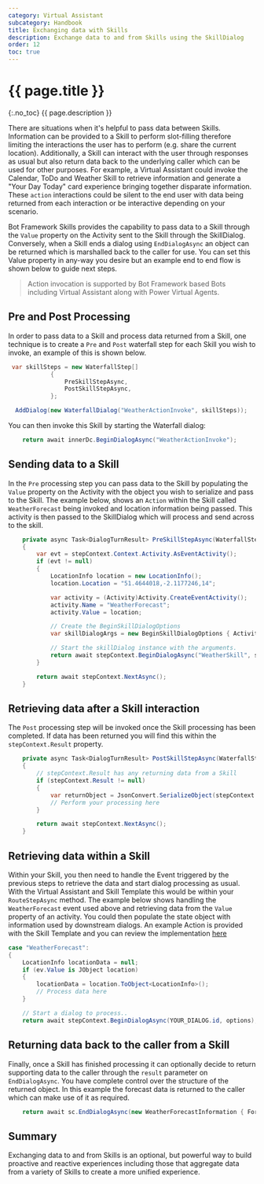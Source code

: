 ```yaml
---
category: Virtual Assistant
subcategory: Handbook
title: Exchanging data with Skills
description: Exchange data to and from Skills using the SkillDialog
order: 12
toc: true
---
```


# {{ page.title }}
{:.no_toc}
{{ page.description }}

There are situations when it's helpful to pass data between Skills. Information can be provided to a Skill to perform slot-filling therefore limiting the interactions the user has to perform (e.g. share the current location). Additionally, a Skill can interact with the user through responses as usual but also return data back to the underlying caller which can be used for other purposes. For example, a Virtual Assistant could invoke the Calendar, ToDo and Weather Skill to retrieve information and generate a "Your Day Today" card experience bringing together disparate information. These `action` interactions could be silent to the end user with data being returned from each interaction or be interactive depending on your scenario.

Bot Framework Skills provides the capability to pass data to a Skill through the `Value` property on the Activity sent to the Skill through the SkillDialog. Conversely, when a Skill ends a dialog using `EndDialogAsync` an object can be returned which is marshalled back to the caller for use. You can set this Value property in any-way you desire but an example end to end flow is shown below to guide next steps.

> Action invocation is supported by Bot Framework based Bots including Virtual Assistant along with Power Virtual Agents.

## Pre and Post Processing

In order to pass data to a Skill and process data returned from a Skill, one technique is to create a `Pre` and `Post` waterfall step for each Skill you wish to invoke, an example of this is shown below.

```csharp
 var skillSteps = new WaterfallStep[]
            {
                PreSkillStepAsync,
                PostSkillStepAsync,
            };

  AddDialog(new WaterfallDialog("WeatherActionInvoke", skillSteps));
```

You can then invoke this Skill by starting the Waterfall dialog:

```csharp
    return await innerDc.BeginDialogAsync("WeatherActionInvoke");
```

## Sending data to a Skill

In the `Pre` processing step you can pass data to the Skill by populating the `Value` property on the Activity with the object you wish to serialize and pass to the Skill. The example below, shows an `Action` within the Skill called `WeatherForecast` being invoked and location information being passed. This activity is then passed to the SkillDialog which will process and send across to the skill.

```csharp
    private async Task<DialogTurnResult> PreSkillStepAsync(WaterfallStepContext stepContext, CancellationToken cancellationToken)
    {
        var evt = stepContext.Context.Activity.AsEventActivity();
        if (evt != null)
        {
            LocationInfo location = new LocationInfo();
            location.Location = "51.4644018,-2.1177246,14";

            var activity = (Activity)Activity.CreateEventActivity();
            activity.Name = "WeatherForecast";
            activity.Value = location;

            // Create the BeginSkillDialogOptions
            var skillDialogArgs = new BeginSkillDialogOptions { Activity = activity };

            // Start the skillDialog instance with the arguments. 
            return await stepContext.BeginDialogAsync("WeatherSkill", skillDialogArgs, cancellationToken);
        }

        return await stepContext.NextAsync();
    }
```

## Retrieving data after a Skill interaction

The `Post` processing step will be invoked once the Skill processing has been completed. If data has been returned you will find this within the `stepContext.Result` property.

```csharp
    private async Task<DialogTurnResult> PostSkillStepAsync(WaterfallStepContext stepContext, CancellationToken cancellationToken)
    {
        // stepContext.Result has any returning data from a Skill
        if (stepContext.Result != null)
        {
            var returnObject = JsonConvert.SerializeObject(stepContext.Result);
            // Perform your processing here
        }

        return await stepContext.NextAsync();
    }
```

## Retrieving data within a Skill

Within your Skill, you then need to handle the Event triggered by the previous steps to retrieve the data and start dialog processing as usual. With the Virtual Assistant and Skill Template this would be within your `RouteStepAsync` method. The example below shows handling the `WeatherForecast` event used above and retrieving data from the `Value` property of an activity. You could then populate the state object with information used by downstream dialogs. An example Action is provided with the Skill Template and you can review the implementation [here](https://github.com/microsoft/botframework-solutions/blob/main/samples/csharp/skill/SkillSample/Dialogs/MainDialog.cs#L245.)

```csharp
case "WeatherForecast":
{
    LocationInfo locationData = null;
    if (ev.Value is JObject location)
    {
        locationData = location.ToObject<LocationInfo>();
        // Process data here
    }

    // Start a dialog to process..
    return await stepContext.BeginDialogAsync(YOUR_DIALOG.id, options);
```

## Returning data back to the caller from a Skill

Finally, once a Skill has finished processing it can optionally decide to return supporting data to the caller through the `result` parameter on `EndDialogAsync`. You have complete control over the structure of the returned object. In this example the forecast data is returned to the caller which can make use of it as required. 

```csharp
    return await sc.EndDialogAsync(new WeatherForecastInformation { Forecast = forecast });
```

## Summary

Exchanging data to and from Skills is an optional, but powerful way to build proactive and reactive experiences including those that aggregate data from a variety of Skills to create a more unified experience. 
